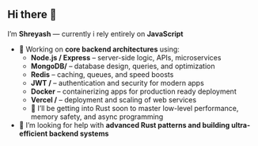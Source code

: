 ## Hi there 👋

I’m **Shreyash** — currently i rely entirely on **JavaScript**

- 🔭 Working on **core backend architectures** using:  
  - **Node.js / Express** – server-side logic, APIs, microservices  
  - **MongoDB/** – database design, queries, and optimization  
  - **Redis** – caching, queues, and speed boosts  
  - **JWT /** – authentication and security for modern apps  
  - **Docker** – containerizing apps for production ready deployment  
  - **Vercel /** – deployment and scaling of web services
  - 🌱 I’ll be getting into  Rust soon to master low-level performance, memory safety, and async programming 
- 🤔 I’m looking for help with **advanced Rust patterns and building ultra-efficient backend systems**  

